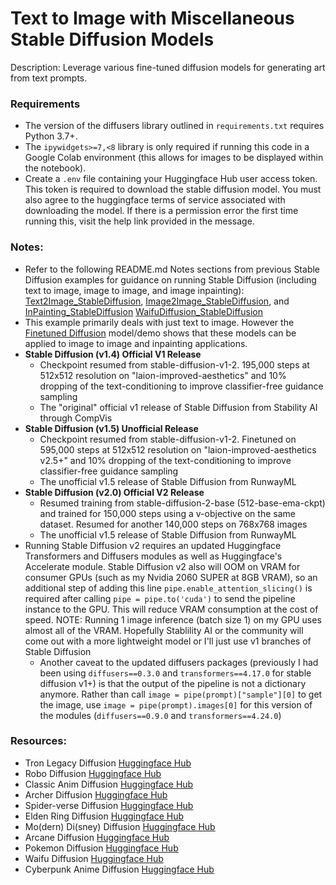# Text to Image with Miscellaneous Stable Diffusion Models

Description: Leverage various fine-tuned diffusion models for generating art from text prompts.


### Requirements

 - The version of the diffusers library outlined in `requirements.txt` requires Python 3.7+.
 - The `ipywidgets>=7,<8` library is only required if running this code in a Google Colab environment (this allows for images to be displayed within the notebook).
 - Create a `.env` file containing your Huggingface Hub user access token. This token is required to download the stable diffusion model. You must also agree to the huggingface terms of service associated with downloading the model. If there is a permission error the first time running this, visit the help link provided in the message.


### Notes:

 - Refer to the following README.md Notes sections from previous Stable Diffusion examples for guidance on running Stable Diffusion (including text to image, image to image, and image inpainting): [Text2Image_StableDiffusion](https://github.com/dmmagdal/Huggingface_Examples/blob/main/WaifuDiffusion_StableDiffusion/README.md), [Image2Image_StableDiffusion](https://github.com/dmmagdal/Huggingface_Examples/blob/main/Image2Image_StableDiffusion/README.md), and [InPainting_StableDiffusion](https://github.com/dmmagdal/Huggingface_Examples/blob/main/InPainting_StableDiffusion/README.md) [WaifuDiffusion_StableDiffusion](https://github.com/dmmagdal/Huggingface_Examples/blob/main/WaifuDiffusion_StableDiffusion/README.md)
 - This example primarily deals with just text to image. However the [Finetuned Diffusion](https://huggingface.co/spaces/anzorq/finetuned_diffusion) model/demo shows that these models can be applied to image to image and inpainting applications.
 - **Stable Diffusion (v1.4) Official V1 Release**
    - Checkpoint resumed from stable-diffusion-v1-2. 195,000 steps at 512x512 resolution on "laion-improved-aesthetics" and 10% dropping of the text-conditioning to improve classifier-free guidance sampling
    - The "original" official v1 release of Stable Diffusion from Stability AI through CompVis
 - **Stable Diffusion (v1.5) Unofficial Release**
    - Checkpoint resumed from stable-diffusion-v1-2. Finetuned on 595,000 steps at 512x512 resolution on "laion-improved-aesthetics v2.5+" and 10% dropping of the text-conditioning to improve classifier-free guidance sampling
    - The unofficial v1.5 release of Stable Diffusion from RunwayML
 - **Stable Diffusion (v2.0) Official V2 Release**
    - Resumed training from stable-diffusion-2-base (512-base-ema-ckpt) and trained for 150,000 steps using a v-objective on the same dataset. Resumed for another 140,000 steps on 768x768 images
    - The unofficial v1.5 release of Stable Diffusion from RunwayML
 - Running Stable Diffusion v2 requires an updated Huggingface Transformers and Diffusers modules as well as Huggingface's Accelerate module. Stable Diffusion v2 also will OOM on VRAM for consumer GPUs (such as my Nvidia 2060 SUPER at 8GB VRAM), so an additional step of adding this line `pipe.enable_attention_slicing()` is required after calling `pipe = pipe.to('cuda')` to send the pipeline instance to the GPU. This will reduce VRAM consumption at the cost of speed. NOTE: Running 1 image inference (batch size 1) on my GPU uses almost all of the VRAM. Hopefully Stablility AI or the community will come out with a more lightweight model or I'll just use v1 branches of Stable Diffusion
    - Another caveat to the updated diffusers packages (previously I had been using `diffusers==0.3.0` and `transformers==4.17.0` for stable diffusion v1+) is that the output of the pipeline is not a dictionary anymore. Rather than call `image = pipe(prompt)["sample"][0]` to get the image, use `image = pipe(prompt).images[0]` for this version of the modules (`diffusers==0.9.0` and `transformers==4.24.0`)


### Resources:

 - Tron Legacy Diffusion [Huggingface Hub](https://huggingface.co/dallinmackay/Tron-Legacy-diffusion)
 - Robo Diffusion [Huggingface Hub](https://huggingface.co/nousr/robo-diffusion)
 - Classic Anim Diffusion [Huggingface Hub](https://huggingface.co/nitrosocke/classic-anim-diffusion)
 - Archer Diffusion [Huggingface Hub](https://huggingface.co/nitrosocke/archer-diffusion)
 - Spider-verse Diffusion [Huggingface Hub](https://huggingface.co/nitrosocke/spider-verse-diffusion)
 - Elden Ring Diffusion [Huggingface Hub](https://huggingface.co/nitrosocke/elden-ring-diffusion)
 - Mo(dern) Di(sney) Diffusion [Huggingface Hub](https://huggingface.co/nitrosocke/mo-di-diffusion)
 - Arcane Diffusion [Huggingface Hub](https://huggingface.co/nitrosocke/Arcane-Diffusion)
 - Pokemon Diffusion [Huggingface Hub](https://huggingface.co/lambdalabs/sd-pokemon-diffusers)
 - Waifu Diffusion [Huggingface Hub](https://huggingface.co/hakurei/waifu-diffusion)
 - Cyberpunk Anime Diffusion [Huggingface Hub](https://huggingface.co/DGSpitzer/Cyberpunk-Anime-Diffusion)